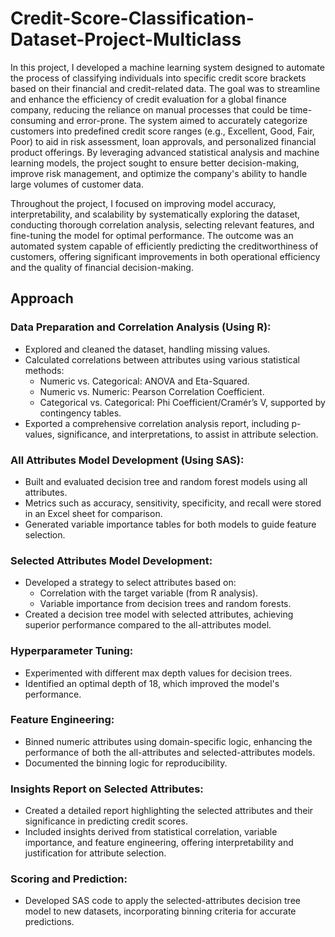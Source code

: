 # Credit-Score-Classification-Dataset-Project-Multiclass
In this project, I developed a machine learning system designed to automate the process of classifying individuals into specific credit score brackets based on their financial and credit-related data. The goal was to streamline and enhance the efficiency of credit evaluation for a global finance company, reducing the reliance on manual processes that could be time-consuming and error-prone. The system aimed to accurately categorize customers into predefined credit score ranges (e.g., Excellent, Good, Fair, Poor) to aid in risk assessment, loan approvals, and personalized financial product offerings. By leveraging advanced statistical analysis and machine learning models, the project sought to ensure better decision-making, improve risk management, and optimize the company's ability to handle large volumes of customer data. 

Throughout the project, I focused on improving model accuracy, interpretability, and scalability by systematically exploring the dataset, conducting thorough correlation analysis, selecting relevant features, and fine-tuning the model for optimal performance. The outcome was an automated system capable of efficiently predicting the creditworthiness of customers, offering significant improvements in both operational efficiency and the quality of financial decision-making.

## Approach
### Data Preparation and Correlation Analysis (Using R):
- Explored and cleaned the dataset, handling missing values.
- Calculated correlations between attributes using various statistical methods:
  - Numeric vs. Categorical: ANOVA and Eta-Squared.
  - Numeric vs. Numeric: Pearson Correlation Coefficient.
  - Categorical vs. Categorical: Phi Coefficient/Cramér’s V, supported by contingency tables.
- Exported a comprehensive correlation analysis report, including p-values, significance, and interpretations, to assist in attribute selection.
### All Attributes Model Development (Using SAS):
- Built and evaluated decision tree and random forest models using all attributes.
- Metrics such as accuracy, sensitivity, specificity, and recall were stored in an Excel sheet for comparison.
- Generated variable importance tables for both models to guide feature selection.
### Selected Attributes Model Development:
- Developed a strategy to select attributes based on:
  - Correlation with the target variable (from R analysis).
  - Variable importance from decision trees and random forests.
- Created a decision tree model with selected attributes, achieving superior performance compared to the all-attributes model.
### Hyperparameter Tuning:
- Experimented with different max depth values for decision trees.
- Identified an optimal depth of 18, which improved the model's performance.
### Feature Engineering:
- Binned numeric attributes using domain-specific logic, enhancing the performance of both the all-attributes and selected-attributes models.
- Documented the binning logic for reproducibility.
### Insights Report on Selected Attributes:
- Created a detailed report highlighting the selected attributes and their significance in predicting credit scores.
- Included insights derived from statistical correlation, variable importance, and feature engineering, offering interpretability and justification for attribute selection.
### Scoring and Prediction:
- Developed SAS code to apply the selected-attributes decision tree model to new datasets, incorporating binning criteria for accurate predictions.

